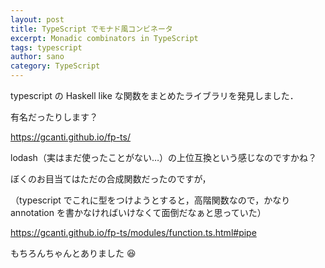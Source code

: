 ```yaml
---
layout: post
title: TypeScript でモナド風コンビネータ
excerpt: Monadic combinators in TypeScript
tags: typescript
author: sano
category: TypeScript
---
```


typescript の Haskell like な関数をまとめたライブラリを発見しました．

有名だったりします？

<https://gcanti.github.io/fp-ts/>

lodash（実はまだ使ったことがない…）の上位互換という感じなのですかね？

ぼくのお目当てはただの合成関数だったのですが，

（typescript でこれに型をつけようとすると，高階関数なので，かなり annotation を書かなければいけなくて面倒だなぁと思っていた）

<https://gcanti.github.io/fp-ts/modules/function.ts.html#pipe>

もちろんちゃんとありました 😆
